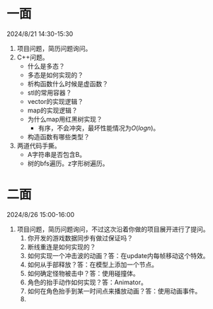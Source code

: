 # 一面

2024/8/21 14:30-15:30

1. 项目问题，简历问题询问。
2. C++问题。
	- 什么是多态？
	- 多态是如何实现的？
	- 析构函数什么时候是虚函数？
	- stl的常用容器？
	- vector的实现逻辑？
	- map的实现逻辑？
	- 为什么map用红黑树实现？
		- 有序，不会冲突，最坏性能情况为$O(logn)$。
	- 构造函数有哪些类型？
3. 两道代码手撕。
	- A字符串是否包含B。
	- 树的bfs遍历。z字形树遍历。

# 二面

2024/8/26 15:00-16:00

1. 项目问题，简历问题询问，不过这次沿着你做的项目展开进行了提问。
	1. 你开发的游戏数据同步有做过保证吗？
	2. 断线重连是如何实现的？
	3. 如何实现一个冲击波的动画？答：在update内每帧移动这个特效。
	4. 如何从手部释放？答：在模型上添加一个节点。
	5. 如何确定怪物被击中？答：使用碰撞体。
	6. 角色的抬手动作如何实现？答：Animator。
	7. 如何在角色抬手到某一时间点来播放动画？答：使用动画事件。
	8. 